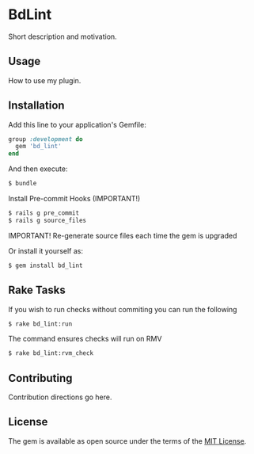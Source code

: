 # BdLint
Short description and motivation.

## Usage
How to use my plugin.

## Installation
Add this line to your application's Gemfile:

```ruby
group :development do
  gem 'bd_lint'
end
```

And then execute:
```bash
$ bundle
```

Install Pre-commit Hooks (IMPORTANT!)
```bash
$ rails g pre_commit
$ rails g source_files
```

IMPORTANT! Re-generate source files each time the gem is upgraded

Or install it yourself as:
```bash
$ gem install bd_lint
```

## Rake Tasks

If you wish to run checks without commiting you can run the following
```bash
$ rake bd_lint:run
```

The command ensures checks will run on RMV
```bash
$ rake bd_lint:rvm_check
```

## Contributing
Contribution directions go here.

## License
The gem is available as open source under the terms of the [MIT License](http://opensource.org/licenses/MIT).
